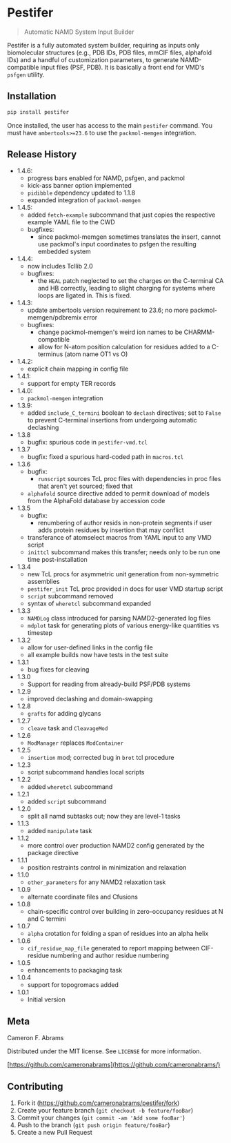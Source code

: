 # Pestifer
> Automatic NAMD System Input Builder

Pestifer is a fully automated system builder, requiring as inputs only biomolecular structures (e.g., PDB IDs, PDB files, mmCIF files, alphafold IDs) and a handful of customization parameters, to generate NAMD-compatible input files (PSF, PDB).  It is basically a front end for VMD's `psfgen` utility.

## Installation

```bash
pip install pestifer
```

Once installed, the user has access to the main `pestifer` command. You must have `ambertools>=23.6` to use the `packmol-memgen` integration.

## Release History
* 1.4.6:
    * progress bars enabled for NAMD, psfgen, and packmol
    * kick-ass banner option implemented
    * `pidibble` dependency updated to 1.1.8
    * expanded integration of `packmol-memgen`
* 1.4.5:
    * added `fetch-example` subcommand that just copies the respective example YAML file to the CWD
    * bugfixes:
      * since packmol-memgen sometimes translates the insert, cannot use packmol's input coordinates to psfgen the resulting embedded system
* 1.4.4:
    * now includes Tcllib 2.0
    * bugfixes:
      * the `HEAL` patch neglected to set the charges on the C-terminal CA and HB correctly, leading to slight charging for systems where loops are ligated in.  This is fixed.
* 1.4.3:
    * update ambertools version requirement to 23.6; no more packmol-memgen/pdbremix error
    * bugfixes: 
      * change packmol-memgen's weird ion names to be CHARMM-compatible
      * allow for N-atom position calculation for residues added to a C-terminus (atom name OT1 vs O)
* 1.4.2:
    * explicit chain mapping in config file
* 1.4.1:
    * support for empty TER records
* 1.4.0:
    * `packmol-memgen` integration
* 1.3.9:
    * added `include_C_termini` boolean to `declash` directives; set to `False` to prevent C-terminal insertions from undergoing automatic declashing
* 1.3.8
    * bugfix: spurious code in `pestifer-vmd.tcl`
* 1.3.7
    * bugfix: fixed a spurious hard-coded path in `macros.tcl`
* 1.3.6
    * bugfix:
      * `runscript` sources TcL proc files with dependencies in proc files that aren't yet sourced; fixed that
    * `alphafold` source directive added to permit download of models from the AlphaFold database by accession code
* 1.3.5
    * bugfix:
      * renumbering of author resids in non-protein segments if user adds protein residues by insertion that may conflict
    * transferance of atomselect macros from YAML input to any VMD script
    * `inittcl` subcommand makes this transfer; needs only to be run one time post-installation
* 1.3.4
    * new TcL procs for asymmetric unit generation from non-symmetric assemblies
    * `pestifer_init` TcL proc provided in docs for user VMD startup script
    * `script` subcommand removed
    * syntax of `wheretcl` subcommand expanded
* 1.3.3
    * `NAMDLog` class introduced for parsing NAMD2-generated log files
    * `mdplot` task for generating plots of various energy-like quantities vs timestep
* 1.3.2
    * allow for user-defined links in the config file
    * all example builds now have tests in the test suite
* 1.3.1
    * bug fixes for cleaving
* 1.3.0
    * Support for reading from already-build PSF/PDB systems
* 1.2.9
    * improved declashing and domain-swapping
* 1.2.8
    * `grafts` for adding glycans
* 1.2.7
    * `cleave` task and `CleavageMod`
* 1.2.6
    * `ModManager` replaces `ModContainer`
* 1.2.5
    * `insertion` mod; corrected bug in `brot` tcl procedure
* 1.2.3
    * script subcommand handles local scripts
* 1.2.2
    * added `wheretcl` subcommand
* 1.2.1
    * added `script` subcommand
* 1.2.0
    * split all namd subtasks out; now they are level-1 tasks
* 1.1.3
    * added `manipulate` task
* 1.1.2
    * more control over production NAMD2 config generated by the package directive
* 1.1.1
    * position restraints control in minimization and relaxation
* 1.1.0
    * `other_parameters` for any NAMD2 relaxation task
* 1.0.9
    * alternate coordinate files and Cfusions
* 1.0.8
    * chain-specific control over building in zero-occupancy residues at N and C termini
* 1.0.7
    * `alpha` crotation for folding a span of residues into an alpha helix
* 1.0.6
    * `cif_residue_map_file` generated to report mapping between CIF-residue numbering and author residue numbering
* 1.0.5
    * enhancements to packaging task
* 1.0.4
    * support for topogromacs added
* 1.0.1
    * Initial version

## Meta

Cameron F. Abrams

Distributed under the MIT license. See ``LICENSE`` for more information.

[https://github.com/cameronabrams](https://github.com/cameronabrams/)

## Contributing

1. Fork it (<https://github.com/cameronabrams/pestifer/fork>)
2. Create your feature branch (`git checkout -b feature/fooBar`)
3. Commit your changes (`git commit -am 'Add some fooBar'`)
4. Push to the branch (`git push origin feature/fooBar`)
5. Create a new Pull Request

